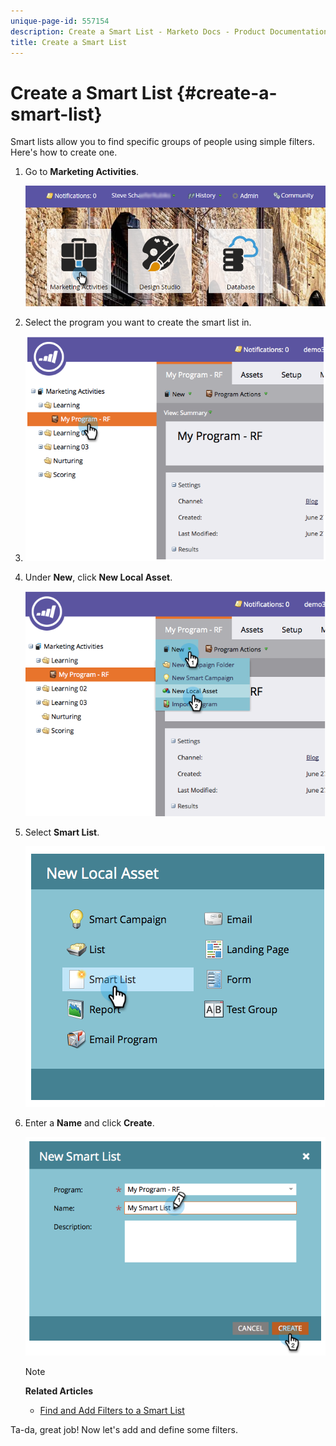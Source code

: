 ```yaml
---
unique-page-id: 557154
description: Create a Smart List - Marketo Docs - Product Documentation
title: Create a Smart List
---
```


# Create a Smart List {#create-a-smart-list}

Smart lists allow you to find specific groups of people using simple filters. Here's how to create one.

1. Go to **Marketing Activities**.

   ![](assets/login-marketing-activities.png)

1. Select the program you want to create the smart list in.
1. ![This is a test](assets/image2014-8-11-10-3a17-3a8.png)

1. Under **New**, click **New Local Asset**.

   ![](assets/image2014-9-9-16-3a26-3a28.png)

1. Select **Smart List**.

   ![](assets/image2014-9-9-16-3a27-3a18.png)

1. Enter a **Name** and click **Create**.

   ![](assets/image2014-9-9-16-3a27-3a39.png)

   >[!NOTE]
   >
   >**Related Articles**
   >
   >    
   >    
   >    * [Find and Add Filters to a Smart List](find-and-add-filters-to-a-smart-list.md)
   >    
   >

Ta-da, great job! Now let's add and define some filters. 